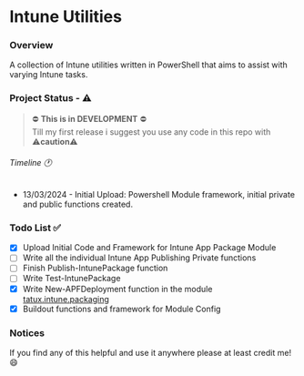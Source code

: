 # Intune Utilities
### Overview
A collection of Intune utilities written in PowerShell that aims to assist with varying Intune tasks.
### Project Status - :warning:
> :no_entry: **This is in DEVELOPMENT** :no_entry:  
Till my first release i suggest you use any code in this repo with :warning:**caution**:warning:
###### Timeline :clock1:
- 13/03/2024 - Initial Upload: Powershell Module framework, initial private and public functions created.
### Todo List :white_check_mark:
- [x] Upload Initial Code and Framework for Intune App Package Module
- [ ] Write all the individual Intune App Publishing Private functions
- [ ] Finish Publish-IntunePackage function
- [ ] Write Test-IntunePackage
- [x] Write New-APFDeployment function in the module [tatux.intune.packaging](./src/modules/tatux.intune.packaging/)
- [x] Buildout functions and framework for Module Config
### Notices
If you find any of this helpful and use it anywhere please at least credit me! :smile: